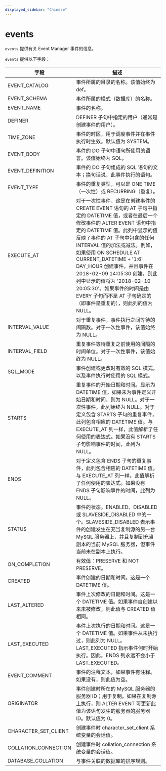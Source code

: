 ```yaml
---
displayed_sidebar: "Chinese"
---
```


# events

`events` 提供有关 Event Manager 事件的信息。

`events` 提供以下字段：

| 字段                 | 描述                                                         |
| -------------------- | ------------------------------------------------------------ |
| EVENT_CATALOG        | 事件所属的目录的名称。该值始终为 def。                       |
| EVENT_SCHEMA         | 事件所属的模式（数据库）的名称。                             |
| EVENT_NAME           | 事件的名称。                                                 |
| DEFINER              | DEFINER 子句中指定的用户（通常是创建事件的用户）。           |
| TIME_ZONE            | 事件的时区，用于调度事件并在事件执行时生效。默认值为 SYSTEM。 |
| EVENT_BODY           | 事件的 DO 子句中语句所使用的语言。该值始终为 SQL。           |
| EVENT_DEFINITION     | 事件的 DO 子句组成的 SQL 语句的文本；换句话说，此事件执行的语句。 |
| EVENT_TYPE           | 事件的重复类型，可以是 ONE TIME（一次性）或 RECURRING（重复）。 |
| EXECUTE_AT           | 对于一次性事件，这是在创建事件的 CREATE EVENT 语句的 AT 子句中指定的 DATETIME 值，或者在最后一个修改事件的 ALTER EVENT 语句中指定的 DATETIME 值。此列中显示的值反映了事件的 AT 子句中包含的任何 INTERVAL 值的加法或减法。例如，如果使用 ON SCHEDULE AT CURRENT_DATETIME + '1:6' DAY_HOUR 创建事件，并且事件在 2018-02-09 14:05:30 创建，则此列中显示的值将为 '2018-02-10 20:05:30'。如果事件的时间是由 EVERY 子句而不是 AT 子句确定的（即事件是重复的），则此列的值为 NULL。 |
| INTERVAL_VALUE       | 对于重复事件，事件执行之间等待的间隔数。对于一次性事件，该值始终为 NULL。 |
| INTERVAL_FIELD       | 重复事件等待重复之前使用的间隔的时间单位。对于一次性事件，该值始终为 NULL。 |
| SQL_MODE             | 事件创建或更改时有效的 SQL 模式，以及事件执行时使用的 SQL 模式。 |
| STARTS               | 重复事件的开始日期和时间。显示为 DATETIME 值，如果未为事件定义开始日期和时间，则为 NULL。对于一次性事件，此列始终为 NULL。对于定义包含 STARTS 子句的重复事件，此列包含相应的 DATETIME 值。与 EXECUTE_AT 列一样，此值解析了任何使用的表达式。如果没有 STARTS 子句影响事件的时间，此列为 NULL。 |
| ENDS                 | 对于定义包含 ENDS 子句的重复事件，此列包含相应的 DATETIME 值。与 EXECUTE_AT 列一样，此值解析了任何使用的表达式。如果没有 ENDS 子句影响事件的时间，此列为 NULL。 |
| STATUS               | 事件的状态。ENABLED、DISABLED 或 SLAVESIDE_DISABLED 中的一个。SLAVESIDE_DISABLED 表示事件的创建发生在充当复制源的另一台 MySQL 服务器上，并且复制到充当副本的当前 MySQL 服务器，但事件当前未在副本上执行。 |
| ON_COMPLETION        | 有效值：PRESERVE 和 NOT PRESERVE。                           |
| CREATED              | 事件创建的日期和时间。这是一个 DATETIME 值。                 |
| LAST_ALTERED         | 事件上次修改的日期和时间。这是一个 DATETIME 值。如果事件自创建以来未被修改，则此值与 CREATED 值相同。 |
| LAST_EXECUTED        | 事件上次执行的日期和时间。这是一个 DATETIME 值。如果事件从未执行过，则此列为 NULL。LAST_EXECUTED 指示事件何时开始执行。因此，ENDS 列永远不会小于 LAST_EXECUTED。 |
| EVENT_COMMENT        | 事件的注释文本，如果事件有注释。如果没有，则此值为空。       |
| ORIGINATOR           | 事件创建时所在的 MySQL 服务器的服务器 ID；用于复制。如果在复制源上执行，则 ALTER EVENT 可更新此值为该语句发生的服务器的服务器 ID。默认值为 0。 |
| CHARACTER_SET_CLIENT | 创建事件时 character_set_client 系统变量的会话值。           |
| COLLATION_CONNECTION | 创建事件时 collation_connection 系统变量的会话值。           |
| DATABASE_COLLATION   | 与事件关联的数据库的排序规则。                               |
